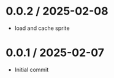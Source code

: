 
0.0.2 / 2025-02-08
==================

 * load and cache sprite

0.0.1 / 2025-02-07
==================

 * Initial commit

